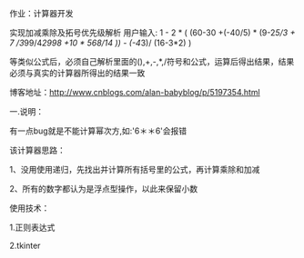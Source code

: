 作业：计算器开发

实现加减乘除及拓号优先级解析
用户输入:
 1 - 2 * ( (60-30 +(-40/5) * (9-2*5/3 + 7 /3*99/4*2998 +10 * 568/14 )) - (-4*3)/ (16-3*2) )

等类似公式后，必须自己解析里面的(),+,-,*,/符号和公式，运算后得出结果，结果必须与真实的计算器所得出的结果一致



博客地址：http://www.cnblogs.com/alan-babyblog/p/5197354.html

一.说明：

有一点bug就是不能计算幂次方,如:'6＊＊6'会报错

该计算器思路：

1、没用使用递归，先找出并计算所有括号里的公式，再计算乘除和加减

2、所有的数字都认为是浮点型操作，以此来保留小数

使用技术：

1.正则表达式

2.tkinter